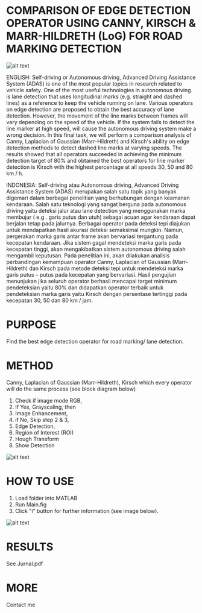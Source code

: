 # COMPARISON OF EDGE DETECTION OPERATOR USING CANNY,  KIRSCH & MARR-HILDRETH (LoG) FOR ROAD MARKING DETECTION

![alt text](http://teemstudios.net/wp-content/uploads/2019/04/12.jpg)

ENGLISH:
Self-driving  or  Autonomous driving, Advanced Driving Assistance System (ADAS) is one of the most popular topics in research related to vehicle safety. One of the most useful technologies in autonomous driving is lane detection that uses longitudinal marks (e.g. straight and dashed lines) as a reference to keep the vehicle running on lane. Various operators on edge detection are proposed to obtain the best accuracy of lane detection. However, the movement of the line marks between frames will vary depending on the speed of the vehicle. If the system fails to detect the line marker at high speed, will cause the autonomous driving system make a wrong decision. In this final task, we will perform a comparison analysis of Canny, Laplacian of Gaussian (Marr-Hildreth) and Kirsch's ability on edge detection methods to detect dashed line marks at varying speeds. The results showed that all operators succeeded in achieving the minimum detection target of 80% and obtained the best operators for line marker detection is Kirsch with the highest  percentage at all speeds 30, 50 and 80 km / h.

INDONESIA:
Self-driving atau Autonomous driving, Advanced Driving Assistance System (ADAS) merupakan salah satu topik yang banyak digemari dalam berbagai penelitian yang berhubungan dengan keamanan kendaraan. Salah satu teknologi yang sangat berguna pada autonomous driving yaitu deteksi jalur atau lane detection yang menggunakan marka membujur ( e.g . garis putus dan utuh) sebagai acuan agar kendaraan dapat berjalan tetap pada jalurnya. Berbagai operator pada deteksi tepi diajukan untuk mendapatkan hasil akurasi deteksi semaksimal mungkin. Namun, pergerakan marka garis antar frame akan bervariasi tergantung pada kecepatan kendaraan. Jika sistem gagal mendeteksi marka garis pada kecepatan tinggi, akan mengakibatkan sistem autonomous driving salah mengambil keputusan. Pada penelitian ini, akan dilakukan analisis perbandingan kemampuan operator Canny, Laplacian of Gaussian (Marr-Hildreth) dan Kirsch pada metode deteksi tepi untuk mendeteksi marka garis putus – putus pada kecepatan yang bervariasi. Hasil pengujian menunjukan jika seluruh operator berhasil mencapai target minimum pendeteksian yaitu 80% dan didapatkan operator terbaik untuk pendeteksian marka garis yaitu Kirsch dengan persentase tertinggi pada kecepatan 30, 50 dan 80 km / jam.

# PURPOSE
Find the best edge detection operator for road marking/ lane detection.

# METHOD
Canny, Laplacian of Gaussian (Marr-Hildreth), Kirsch which every operator will do the same process (see block diagram below)
1. Check if image mode RGB,
2. If Yes, Grayscaling, then
3. Image Enhancement,
4. if No, Skip step 2 & 3,
5. Edge Detection,
6. Region of Interest (ROI)
7. Hough Transform
8. Show Detection

![alt text](http://teemstudios.net/wp-content/uploads/2019/04/Algoritma-modifikasi.jpg)

# HOW TO USE
1. Load folder into MATLAB
2. Run Main.fig
3. Click "i" button for further information (see image below).

![alt text](http://teemstudios.net/wp-content/uploads/2019/04/1.jpg)

# RESULTS
See Jurnal.pdf

# MORE
Contact me
